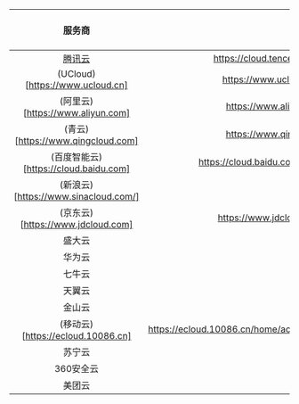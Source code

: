 | 服务商 | 链接地址 | 2核4G | 2核8G
| :-: | :-: | :-: | :-: |
|[腾讯云](https://cloud.tencent.com)| https://cloud.tencent.com/act/pre-2021double11 |
|(UCloud)[https://www.ucloud.cn]| https://www.ucloud.cn/site/active/kuaijie.html |
|(阿里云)[https://www.aliyun.com]|https://www.aliyun.com/activity/1111/yunqi|
|(青云)[https://www.qingcloud.com]| https://www.qingcloud.com/promotion2021 |
|(百度智能云)[https://cloud.baidu.com]| https://cloud.baidu.com/campaign/20211111/index.html|
|(新浪云)[https://www.sinacloud.com/]||
|(京东云)[https://www.jdcloud.com]| https://www.jdcloud.com/cn/activity/20211111 |
|盛大云||
|华为云||
|七牛云||
|天翼云||
|金山云||
|(移动云)[https://ecloud.10086.cn]| https://ecloud.10086.cn/home/activity/5b3e829074d04c92a5659c7dca8b5cfd |
|苏宁云||
|360安全云||
|美团云||
